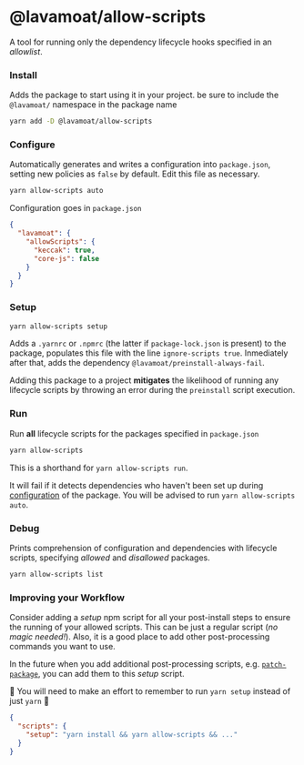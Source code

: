 # @lavamoat/allow-scripts

A tool for running only the dependency lifecycle hooks specified in an _allowlist_.

### Install

Adds the package to start using it in your project. be sure to include the `@lavamoat/` namespace in the package name

```sh
yarn add -D @lavamoat/allow-scripts
```

### Configure

Automatically generates and writes a configuration into `package.json`, setting new policies as `false` by default. Edit this file as necessary.

```sh
yarn allow-scripts auto
```

Configuration goes in `package.json`

```json
{
  "lavamoat": {
    "allowScripts": {
      "keccak": true,
      "core-js": false
    }
  }
}
```

### Setup

```sh
yarn allow-scripts setup
```

Adds a `.yarnrc` or `.npmrc` (the latter if `package-lock.json` is present) to the package, populates this file with the line `ignore-scripts true`. Inmediately after that, adds the dependency `@lavamoat/preinstall-always-fail`.

Adding this package to a project **mitigates** the likelihood of running any lifecycle scripts by throwing an error during the `preinstall` script execution.

### Run

Run **all** lifecycle scripts for the packages specified in `package.json`

```sh
yarn allow-scripts
```

This is a shorthand for `yarn allow-scripts run`.

It will fail if it detects dependencies who haven't been set up during [configuration](#Configure) of the package. You will be advised to run `yarn allow-scripts auto`.

### Debug

Prints comprehension of configuration and dependencies with lifecycle scripts, specifying _allowed_ and _disallowed_ packages.

```sh
yarn allow-scripts list
```

### Improving your Workflow

Consider adding a _setup_ npm script for all your post-install steps to ensure the running of your allowed scripts. This can be just a regular script (_no magic needed!_). Also, it is a good place to add other post-processing commands you want to use.

In the future when you add additional post-processing scripts, e.g. [`patch-package`](https://github.com/ds300/patch-package), you can add them to this _setup_ script.

:thought_balloon: You will need to make an effort to remember to run `yarn setup` instead of just `yarn` :lotus_position:

```json
{
  "scripts": {
    "setup": "yarn install && yarn allow-scripts && ..."
  }
}
```
